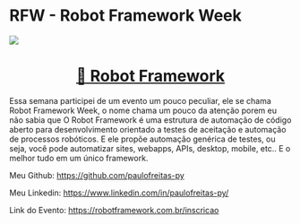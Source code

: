 # RFW - Robot Framework Week

<img src="https://files.catbox.moe/gbasyv.png"/>


<h1 align="center">
    <a href="https://robotframework.com.br/inscricao">🤖 Robot Framework</a> 
    </h1>
<p align=>Essa semana participei de um evento um pouco peculiar, ele se chama Robot Framework Week, o nome chama um pouco da atenção porem eu não sabia que O Robot Framework é uma estrutura de automação de código aberto  para desenvolvimento orientado a testes de aceitação e automação de processos robóticos. E ele propõe automação genérica de testes, ou seja, você pode automatizar sites, webapps, APIs, desktop, mobile, etc.. E o melhor tudo em um único framework.</p>


Meu Github: https://github.com/paulofreitas-py

Meu Linkedin: https://www.linkedin.com/in/paulofreitas-py/

Link do Evento: https://robotframework.com.br/inscricao
